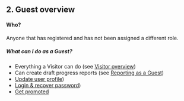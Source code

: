 ## 2. Guest overview

#### Who?

Anyone that has registered and has not been assigned a different role.

##### What can I do as a Guest?

* Everything a Visitor can do (see [Visitor overview](/visitors/visitor.md))
* Can create draft progress reports (see [Reporting as a Guest](/guests/reporting.md))
* [Update user profile](/guests/login.md))
* [Login & recover password](/guests/login.md))
* [Get promoted](/guests/promotion.md)